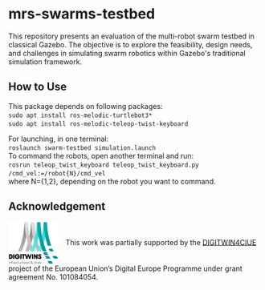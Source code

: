 # mrs-swarms-testbed

This repository presents an evaluation of the multi-robot swarm testbed in classical Gazebo. The objective is to explore the feasibility, design needs, and challenges in simulating swarm robotics within Gazebo's traditional simulation framework.

## How to Use
This package depends on following packages:  
`sudo apt install ros-melodic-turtlebot3*`  
`sudo apt install ros-melodic-teleop-twist-keyboard` 

For launching, in one terminal:  
`roslaunch swarm-testbed simulation.launch`  
To command the robots, open another terminal and run:  
`rosrun teleop_twist_keyboard teleop_twist_keyboard.py /cmd_vel:=/robot{N}/cmd_vel`  
where N={1,2}, depending on the robot you want to command.


## Acknowledgement

<p>
    <img src="./acknowledgement/logo-digitwins.png" alt="Digital Twin Logo" width="100" style="vertical-align: middle; margin-right: 10px;">
    This work was partially supported by the <a href="https://www.digitwin4ciue.eu/">DIGITWIN4CIUE</a> project of the European Union’s Digital Europe Programme under grant agreement No. 101084054.
</p>

